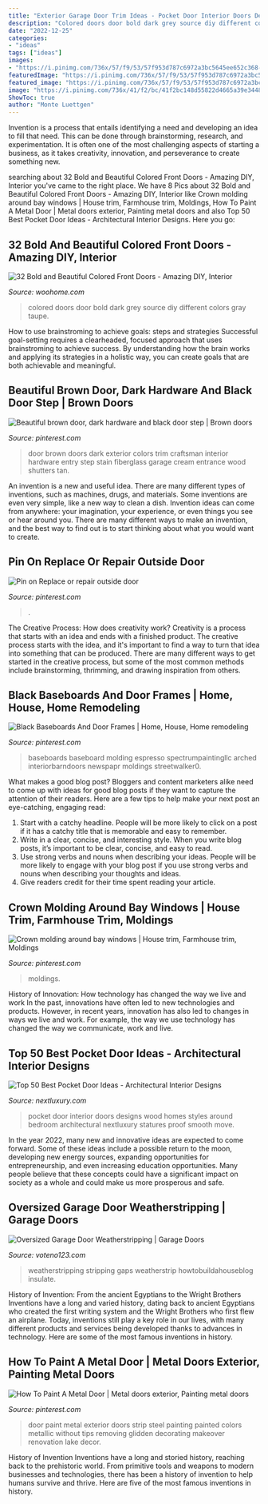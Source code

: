 ```yaml
---
title: "Exterior Garage Door Trim Ideas - Pocket Door Interior Doors Designs Wood Homes Styles Around Bedroom Architectural Nextluxury Statures Proof Smooth Move"
description: "Colored doors door bold dark grey source diy different colors gray taupe"
date: "2022-12-25"
categories:
- "ideas"
tags: ["ideas"]
images:
- "https://i.pinimg.com/736x/57/f9/53/57f953d787c6972a3bc5645ee652c368--brown-front-doors-dark-doors.jpg"
featuredImage: "https://i.pinimg.com/736x/57/f9/53/57f953d787c6972a3bc5645ee652c368--brown-front-doors-dark-doors.jpg"
featured_image: "https://i.pinimg.com/736x/57/f9/53/57f953d787c6972a3bc5645ee652c368--brown-front-doors-dark-doors.jpg"
image: "https://i.pinimg.com/736x/41/f2/bc/41f2bc148d55822d4665a39e34480730.jpg"
ShowToc: true
author: "Monte Luettgen"
---
```



Invention is a process that entails identifying a need and developing an idea to fill that need. This can be done through brainstorming, research, and experimentation. It is often one of the most challenging aspects of starting a business, as it takes creativity, innovation, and perseverance to create something new.

	

		
searching about 32 Bold and Beautiful Colored Front Doors - Amazing DIY, Interior you've came to the right place. We have 8 Pics about 32 Bold and Beautiful Colored Front Doors - Amazing DIY, Interior like Crown molding around bay windows | House trim, Farmhouse trim, Moldings, How To Paint A Metal Door | Metal doors exterior, Painting metal doors and also Top 50 Best Pocket Door Ideas - Architectural Interior Designs. Here you go:
		
    
## 32 Bold And Beautiful Colored Front Doors - Amazing DIY, Interior

<img loading=lazy src="http://www.woohome.com/wp-content/uploads/2016/01/colored-front-door-11.jpg" onerror="this.onerror=null;this.src='https://tse1.mm.bing.net/th?id=OIP.rUA6LhJ486IkVTZThwZj_AHaLH&amp;pid=15.1';" alt="32 Bold and Beautiful Colored Front Doors - Amazing DIY, Interior">

_Source: woohome.com_

>colored doors door bold dark grey source diy different colors gray taupe. 

	

How to use brainstroming to achieve goals: steps and strategies
Successful goal-setting requires a clearheaded, focused approach that uses brainstroming to achieve success. By understanding how the brain works and applying its strategies in a holistic way, you can create goals that are both achievable and meaningful.

    
## Beautiful Brown Door, Dark Hardware And Black Door Step | Brown Doors

<img loading=lazy src="https://i.pinimg.com/736x/57/f9/53/57f953d787c6972a3bc5645ee652c368--brown-front-doors-dark-doors.jpg" onerror="this.onerror=null;this.src='https://tse1.mm.bing.net/th?id=OIP.dnBIxt7j59xXHUlZtTpbMQHaJ4&amp;pid=15.1';" alt="Beautiful brown door, dark hardware and black door step | Brown doors">

_Source: pinterest.com_

>door brown doors dark exterior colors trim craftsman interior hardware entry step stain fiberglass garage cream entrance wood shutters tan. 

	

An invention is a new and useful idea. There are many different types of inventions, such as machines, drugs, and materials. Some inventions are even very simple, like a new way to clean a dish. Invention ideas can come from anywhere: your imagination, your experience, or even things you see or hear around you. There are many different ways to make an invention, and the best way to find out is to start thinking about what you would want to create.

    
## Pin On Replace Or Repair Outside Door

<img loading=lazy src="https://i.pinimg.com/736x/60/3f/49/603f496498e1a9a93dadad12e2a634c4.jpg" onerror="this.onerror=null;this.src='https://tse3.mm.bing.net/th?id=OIP.cwmVtEdt7Lp47tzBSpAY1gHaKo&amp;pid=15.1';" alt="Pin on Replace or repair outside door">

_Source: pinterest.com_

>. 

	

The Creative Process: How does creativity work?
Creativity is a process that starts with an idea and ends with a finished product. The creative process starts with the idea, and it's important to find a way to turn that idea into something that can be produced. There are many different ways to get started in the creative process, but some of the most common methods include brainstorming, thrimming, and drawing inspiration from others.

    
## Black Baseboards And Door Frames | Home, House, Home Remodeling

<img loading=lazy src="https://i.pinimg.com/736x/41/f2/bc/41f2bc148d55822d4665a39e34480730.jpg" onerror="this.onerror=null;this.src='https://tse4.mm.bing.net/th?id=OIP.0rb8cuNGdZFCo9_cZGBSZAAAAA&amp;pid=15.1';" alt="Black Baseboards And Door Frames | Home, House, Home remodeling">

_Source: pinterest.com_

>baseboards baseboard molding espresso spectrumpaintingllc arched interiorbarndoors newspapr moldings streetwalker0. 

	

What makes a good blog post?
Bloggers and content marketers alike need to come up with ideas for good blog posts if they want to capture the attention of their readers. Here are a few tips to help make your next post an eye-catching, engaging read: 
1. Start with a catchy headline. People will be more likely to click on a post if it has a catchy title that is memorable and easy to remember.
2. Write in a clear, concise, and interesting style. When you write blog posts, it’s important to be clear, concise, and easy to read.
3. Use strong verbs and nouns when describing your ideas. People will be more likely to engage with your blog post if you use strong verbs and nouns when describing your thoughts and ideas.
4. Give readers credit for their time spent reading your article.

    
## Crown Molding Around Bay Windows | House Trim, Farmhouse Trim, Moldings

<img loading=lazy src="https://i.pinimg.com/736x/01/86/ec/0186ec0d2aa75674a9229a9a0b3dc3be.jpg" onerror="this.onerror=null;this.src='https://tse4.mm.bing.net/th?id=OIP.B_Knbf1o4m8zuoD3wzSA_AAAAA&amp;pid=15.1';" alt="Crown molding around bay windows | House trim, Farmhouse trim, Moldings">

_Source: pinterest.com_

>moldings. 

	

History of Innovation: How technology has changed the way we live and work
In the past, innovations have often led to new technologies and products. However, in recent years, innovation has also led to changes in ways we live and work. For example, the way we use technology has changed the way we communicate, work and live.

    
## Top 50 Best Pocket Door Ideas - Architectural Interior Designs

<img loading=lazy src="http://nextluxury.com/wp-content/uploads/interior-ideas-for-pocket-door.jpg" onerror="this.onerror=null;this.src='https://tse3.mm.bing.net/th?id=OIP.1Oc7H7OJ7ZUKf3e9fFGhGQAAAA&amp;pid=15.1';" alt="Top 50 Best Pocket Door Ideas - Architectural Interior Designs">

_Source: nextluxury.com_

>pocket door interior doors designs wood homes styles around bedroom architectural nextluxury statures proof smooth move. 

	

In the year 2022, many new and innovative ideas are expected to come forward. Some of these ideas include a possible return to the moon, developing new energy sources, expanding opportunities for entrepreneurship, and even increasing education opportunities. Many people believe that these concepts could have a significant impact on society as a whole and could make us more prosperous and safe.

    
## Oversized Garage Door Weatherstripping | Garage Doors

<img loading=lazy src="http://voteno123.com/wp-content/uploads/2018/02/oversized-garage-door-weatherstripping.jpg" onerror="this.onerror=null;this.src='https://tse1.mm.bing.net/th?id=OIP.kq2AHpCI8jrrVP6k1Erl7QHaFj&amp;pid=15.1';" alt="Oversized Garage Door Weatherstripping | Garage Doors">

_Source: voteno123.com_

>weatherstripping stripping gaps weatherstrip howtobuildahouseblog insulate. 

	

History of Invention: From the ancient Egyptians to the Wright Brothers
Inventions have a long and varied history, dating back to ancient Egyptians who created the first writing system and the Wright Brothers who first flew an airplane. Today, inventions still play a key role in our lives, with many different products and services being developed thanks to advances in technology. Here are some of the most famous inventions in history.

    
## How To Paint A Metal Door | Metal Doors Exterior, Painting Metal Doors

<img loading=lazy src="https://i.pinimg.com/736x/1f/9c/69/1f9c690a51b5f132cf0eba03351448f8.jpg" onerror="this.onerror=null;this.src='https://tse1.mm.bing.net/th?id=OIP.HUhJnCUkWuc3FAI8jQIliAHaLH&amp;pid=15.1';" alt="How To Paint A Metal Door | Metal doors exterior, Painting metal doors">

_Source: pinterest.com_

>door paint metal exterior doors strip steel painting painted colors metallic without tips removing glidden decorating makeover renovation lake decor. 

	

History of Invention
Inventions have a long and storied history, reaching back to the prehistoric world. From primitive tools and weapons to modern businesses and technologies, there has been a history of invention to help humans survive and thrive. Here are five of the most famous inventions in history.

